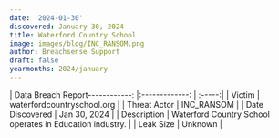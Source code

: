 ```yaml
---
date: '2024-01-30'
discovered: January 30, 2024
title: Waterford Country School
image: images/blog/INC_RANSOM.png
author: Breachsense Support
draft: false
yearmonths: 2024/january
---
```


| Data Breach Report------------:     |:-------------:    | :-----:|
| Victim      | waterfordcountryschool.org      | 
| Threat Actor      | INC_RANSOM      | 
| Date Discovered      | Jan 30, 2024      | 
| Description      | Waterford Country School operates in Education industry.      | 
| Leak Size      | Unknown      | 

